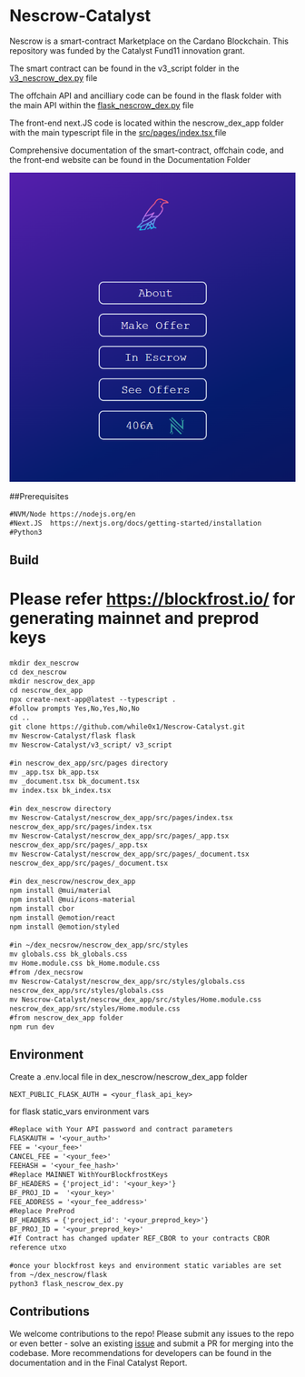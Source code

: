 # Nescrow-Catalyst

Nescrow is a smart-contract Marketplace on the Cardano Blockchain. This repository was funded by the Catalyst Fund11 innovation grant.

The smart contract can be found in the v3_script folder in the [v3_nescrow_dex.py](/v3_script/v3_nescrow_dex.py) file 

The offchain API and ancilliary code can be found in the flask folder with the main API within the  [flask_nescrow_dex.py](/flask/flask_nescrow_dex.py)  file

The front-end next.JS code is located within the nescrow_dex_app folder with the main typescript file in the [src/pages/index.tsx ](/nescrow_dex_app/src/pages/index.tsx )   file

Comprehensive documentation of the smart-contract, offchain code, and the front-end website can be found in the Documentation Folder

![show](nescrow_landing.png)

##Prerequisites
```
#NVM/Node https://nodejs.org/en
#Next.JS  https://nextjs.org/docs/getting-started/installation
#Python3
```
## Build
Please refer https://blockfrost.io/  for generating mainnet and preprod keys
=======

```
mkdir dex_nescrow
cd dex_nescrow
mkdir nescrow_dex_app 
cd nescrow_dex_app
npx create-next-app@latest --typescript .
#follow prompts Yes,No,Yes,No,No
cd ..
git clone https://github.com/while0x1/Nescrow-Catalyst.git
mv Nescrow-Catalyst/flask flask
mv Nescrow-Catalyst/v3_script/ v3_script

#in nescrow_dex_app/src/pages directory
mv _app.tsx bk_app.tsx
mv _document.tsx bk_document.tsx
mv index.tsx bk_index.tsx

#in dex_nescrow directory 
mv Nescrow-Catalyst/nescrow_dex_app/src/pages/index.tsx nescrow_dex_app/src/pages/index.tsx
mv Nescrow-Catalyst/nescrow_dex_app/src/pages/_app.tsx nescrow_dex_app/src/pages/_app.tsx
mv Nescrow-Catalyst/nescrow_dex_app/src/pages/_document.tsx nescrow_dex_app/src/pages/_document.tsx

#in dex_nescrow/nescrow_dex_app
npm install @mui/material
npm install @mui/icons-material
npm install cbor
npm install @emotion/react
npm install @emotion/styled

#in ~/dex_necsrow/nescrow_dex_app/src/styles
mv globals.css bk_globals.css
mv Home.module.css bk_Home.module.css
#from /dex_necsrow
mv Nescrow-Catalyst/nescrow_dex_app/src/styles/globals.css nescrow_dex_app/src/styles/globals.css
mv Nescrow-Catalyst/nescrow_dex_app/src/styles/Home.module.css nescrow_dex_app/src/styles/Home.module.css
#from nescrow_dex_app folder
npm run dev
```

## Environment

Create a .env.local file in dex_nescrow/nescrow_dex_app folder

```
NEXT_PUBLIC_FLASK_AUTH = <your_flask_api_key>
```
for flask static_vars environment vars
```
#Replace with Your API password and contract parameters
FLASKAUTH = '<your_auth>'
FEE = '<your_fee>'
CANCEL_FEE = '<your_fee>'
FEEHASH = '<your_fee_hash>'
#Replace MAINNET WithYourBlockfrostKeys
BF_HEADERS = {'project_id': '<your_key>'}
BF_PROJ_ID =  '<your_key>'
FEE_ADDRESS = '<your_fee_address>'
#Replace PreProd
BF_HEADERS = {'project_id': '<your_preprod_key>'}
BF_PROJ_ID = '<your_preprod_key>'
#If Contract has changed updater REF_CBOR to your contracts CBOR reference utxo

#once your blockfrost keys and environment static variables are set from ~/dex_nescrow/flask
python3 flask_nescrow_dex.py
```
## Contributions

We welcome contributions to the repo! Please submit any issues to the repo or even better - solve an existing  [issue](https://github.com/while0x1/Nescrow-Catalyst/issues) and submit a PR for merging into the codebase.
More recommendations for developers can be found in the documentation and in the Final Catalyst Report. 
